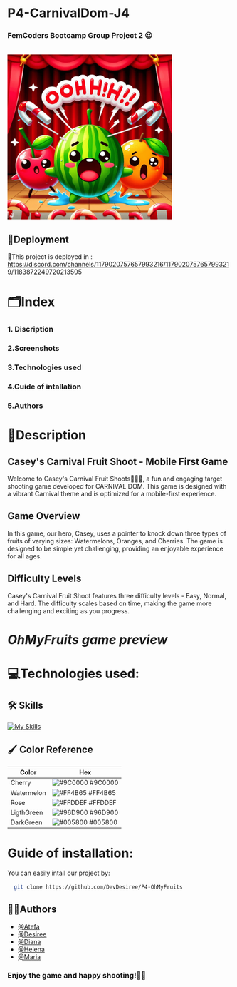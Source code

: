 # P4-CarnivalDom-J4
### FemCoders Bootcamp Group Project 2 😍
<br>
<img src="./public/img/logo-Navbar.png" alt="Imagen Mockup 4" width="370" height="370">
<br>

##  🚀Deployment
 🔗This project is deployed in : https://discord.com/channels/1179020757657993216/1179020757657993219/1183872249720213505
 
# 🗂️Index
### 1. Discription
### 2.Screenshots
### 3.Technologies used
### 4.Guide of intallation
### 5.Authors

# 📝Description
## Casey's Carnival Fruit Shoot - Mobile First Game

Welcome to Casey's Carnival Fruit Shoots🍒🍊🍉, a fun and engaging target shooting game developed for CARNIVAL DOM. This game is designed with a vibrant Carnival theme and is optimized for a mobile-first experience.

## Game Overview

In this game, our hero, Casey, uses a pointer to knock down three types of fruits of varying sizes: Watermelons, Oranges, and Cherries. The game is designed to be simple yet challenging, providing an enjoyable experience for all ages.

## Difficulty Levels

Casey's Carnival Fruit Shoot features three difficulty levels - Easy, Normal, and Hard. The difficulty scales based on time, making the game more challenging and exciting as you progress.

# *OhMyFruits game preview*

# 💻Technologies used:
## 🛠️ Skills

[![My Skills](https://skillicons.dev/icons?i=js,html,css,git,github,figma,bootstrap)](https://skillicons.dev)
## 🖌️ Color Reference

| Color             | Hex                                                                |
| ----------------- | ------------------------------------------------------------------ |
| Cherry | ![#9C0000](https://via.placeholder.com/10/9C0000?text=+) #9C0000 |
| Watermelon | ![#FF4B65](https://via.placeholder.com/10/FF4B65?text=+) #FF4B65 |
| Rose | ![#FFDDEF](https://via.placeholder.com/10/FFDDEF?text=+) #FFDDEF |
| LigthGreen | ![#96D900](https://via.placeholder.com/10/96D900?text=+) #96D900 |
| DarkGreen | ![#005800](https://via.placeholder.com/10/005800?text=+) #005800 |

# Guide of installation:
You can easily intall our project by:

```bash
  git clone https://github.com/DevDesiree/P4-OhMyFruits
```

##  👩‍💻Authors

- [@Atefa](https://github.com/Atefa1234)
- [@Desiree](https://github.com/DevDesiree)
- [@Diana](https://github.com/dialomt)
- [@Helena](https://github.com/HelenaDR84)
- [@Maria](https://github.com/maicaocaa)


### Enjoy the game and happy shooting!🎉🤩

